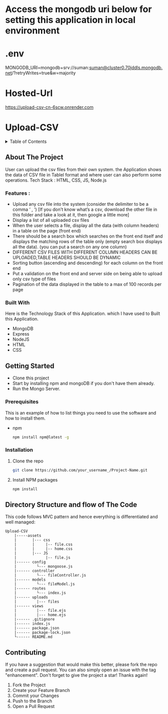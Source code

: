 
# Access the mongodb uri below for setting this application in local environment

# .env
MONGODB_URI=mongodb+srv://suman:suman@cluster0.70jddls.mongodb.net/?retryWrites=true&w=majority

# Hosted-Url
https://upload-csv-cn-6scw.onrender.com


# Upload-CSV

<!-- TABLE OF CONTENTS -->
<details>
  <summary>Table of Contents</summary>
  <ol>
    <li>
      <a href="#about-the-project">About The Project</a>
      <ul>
        <li><a href="#built-with">Built With</a></li>
      </ul>
    </li>
    <li>
      <a href="#getting-started">Getting Started</a>
      <ul>
        <li><a href="#prerequisites">Prerequisites</a></li>
        <li><a href="#installation">Installation</a></li>
      </ul>
    </li>
    <li><a href="#contributing">Contributing</a></li>
  </ol>
</details>

## About The Project

User can upload the csv files from their own system. the Application shows the data of CSV file in Tablel format and where user can also perform some operations.
Tech Stack : HTML, CSS, JS, Node.js

### Features :

-  Upload any csv file into the system (consider the delimiter to be a comma ‘ , ’) [If you don’t know
   what’s a csv, download the other file in this folder and take a look at it, then google a little more]
-  Display a list of all uploaded csv files
-  When the user selects a file, display all the data (with column headers) in a table on the page (front
   end)
-  There should be a search box which searches on the front end itself and displays the matching rows
   of the table only (empty search box displays all the data). (you can put a search on any one column)
-  DIFFERENT CSV FILES WITH DIFFERENT COLUMN HEADERS CAN BE UPLOADED,TABLE HEADERS SHOULD BE DYNAMIC
-  Sorting button (ascending and descending) for each column on the front end
-  Put a validation on the front end and server side on being able to upload only csv
   type of files
-  Pagination of the data displayed in the table to a max of 100 records per
   page

### Built With

Here is the Technology Stack of this Application. which I have used to Built this Application.

-  MongoDB
-  Express
-  NodeJS
-  HTML
-  CSS

<!-- GETTING STARTED -->

## Getting Started

-  Clone this project
-  Start by installing npm and mongoDB if you don't have them already.
-  Run the Mongo Server.

### Prerequisites

This is an example of how to list things you need to use the software and how to install them.

-  npm
   ```sh
   npm install npm@latest -g
   ```

### Installation

1. Clone the repo
   ```sh
   git clone https://github.com/your_username_/Project-Name.git
   ```
2. Install NPM packages
   ```sh
   npm install
   ```

## Directory Structure and flow of The Code

This code follows MVC pattern and hence everything is differentiated and well managed:

    Upload-CSV
        |-----assets
        |       |--- css
        |       |     |-- file.css
        |       |     |-- home.css
        |       |--- JS
        |             |-- file.js
        |------ config
        |         └--- mongoose.js
        |------ controller
        |         └--- fileController.js
        |------ models
        |         └--- fileModel.js
        |------ routes
        |         └--- index.js
        |------ uploads
        |         |--- files
        |------ views
        |         |--- file.ejs
        |         |--- home.ejs
        |------ .gitignore
        |------ index.js
        |------ package.json
        |------ package-lock.json
        └------ README.md

<!-- CONTRIBUTING -->

## Contributing

If you have a suggestion that would make this better, please fork the repo and create a pull request. You can also simply open an issue with the tag "enhancement".
Don't forget to give the project a star! Thanks again!

1. Fork the Project
2. Create your Feature Branch
3. Commit your Changes
4. Push to the Branch
5. Open a Pull Request

